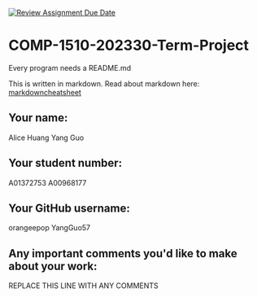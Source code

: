 [![Review Assignment Due Date](https://classroom.github.com/assets/deadline-readme-button-24ddc0f5d75046c5622901739e7c5dd533143b0c8e959d652212380cedb1ea36.svg)](https://classroom.github.com/a/ECKgeadS)
# COMP-1510-202330-Term-Project

Every program needs a README.md

This is written in markdown. Read about markdown here: [markdowncheatsheet](https://www.markdownguide.org/cheat-sheet/)

## Your name:

Alice Huang
Yang Guo

## Your student number:

A01372753
A00968177

## Your GitHub username:

orangeepop
YangGuo57

## Any important comments you'd like to make about your work:

REPLACE THIS LINE WITH ANY COMMENTS
